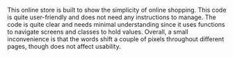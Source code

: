 This online store is built to show the simplicity of online shopping. This code is quite user-friendly and does not need any instructions to manage. The code is quite clear and needs minimal understanding since it uses functions to navigate screens and classes to hold values. Overall, a small inconvenience is that the words shift a couple of pixels throughout different pages, though does not affect usability.